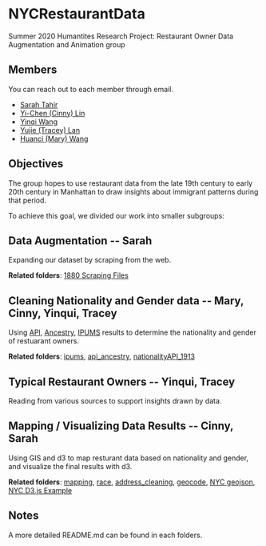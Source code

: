 # NYCRestaurantData

Summer 2020 Humantites Research Project: Restaurant Owner Data Augmentation and Animation group

## Members

You can reach out to each member through email.

- [Sarah Tahir](mailto:sat454@nyu.edu)
- [Yi-Chen (Cinny) Lin](mailto:ycl461@nyu.edu)
- [Yinqi Wang](mailto:yw3580@nyu.edu)
- [Yujie (Tracey) Lan](mailto:yl5535@nyu.edu)
- [Huanci (Mary) Wang](mailto:hw1685@nyu.edu)

## Objectives

The group hopes to use restaurant data from the late 19th century to early 20th century in Manhattan to draw insights about immigrant patterns during that period.

To achieve this goal, we divided our work into smaller subgroups:

## Data Augmentation -- Sarah

Expanding our dataset by scraping from the web.

**Related folders**: [1880 Scraping Files](https://github.com/CinnyLin/NYCRestaurantData/tree/master/scraping_files_1880)

## Cleaning Nationality and Gender data -- Mary, Cinny, Yinqui, Tracey

Using [API](https://v2.namsor.com), [Ancestry](https://www.ancestry.com), [IPUMS](http://ipums.org) results to determine the nationality and gender of restuarant owners.

**Related folders**: [ipums](https://github.com/CinnyLin/NYCRestaurantData/tree/master/ipums), [api_ancestry](https://github.com/CinnyLin/NYCRestaurantData/tree/master/api_ancestry), [nationalityAPI_1913](https://github.com/CinnyLin/NYCRestaurantData/tree/master/nationalityAPI_1913)

## Typical Restaurant Owners -- Yinqui, Tracey

Reading from various sources to support insights drawn by data.

## Mapping / Visualizing Data Results -- Cinny, Sarah

Using GIS and d3 to map resturant data based on nationality and gender, and visualize the final results with d3.

**Related folders**: [mapping](https://github.com/CinnyLin/NYCRestaurantData/tree/master/mapping), [race](https://github.com/CinnyLin/NYCRestaurantData/tree/master/race), [address_cleaning](https://github.com/CinnyLin/NYCRestaurantData/tree/master/address_cleaning), [geocode](https://github.com/CinnyLin/NYCRestaurantData/tree/master/geocode), [NYC geojson](https://github.com/CinnyLin/NYCRestaurantData/tree/master/nyc-geojson), [NYC D3.js Example](https://github.com/CinnyLin/NYCRestaurantData/tree/master/nyc_d3_example)

## Notes

A more detailed README.md can be found in each folders.
